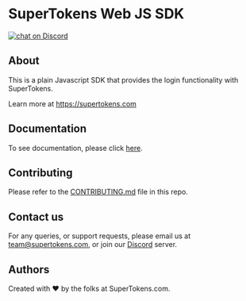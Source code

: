 # SuperTokens Web JS SDK

<a href="https://supertokens.com/discord">
<img src="https://img.shields.io/discord/603466164219281420.svg?logo=discord"
    alt="chat on Discord"></a>
    
## About
This is a plain Javascript SDK that provides the login functionality with SuperTokens.

Learn more at https://supertokens.com

## Documentation

To see documentation, please click [here](https://supertokens.com/docs/guides).

## Contributing

Please refer to the [CONTRIBUTING.md](https://github.com/supertokens/supertokens-web-js/blob/master/CONTRIBUTING.md) file in this repo.

## Contact us

For any queries, or support requests, please email us at team@supertokens.com, or join our [Discord](supertokens.com/discord) server.

## Authors

Created with :heart: by the folks at SuperTokens.com.
